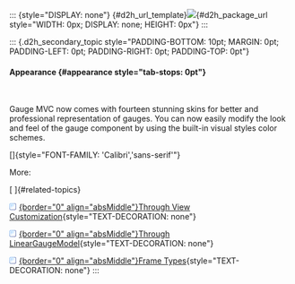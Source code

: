 ::: {style="DISPLAY: none"}
[](ms-xhelp:///?Id=d2h_url_template){#d2h_url_template}![](!package_url!){#d2h_package_url style="WIDTH: 0px; DISPLAY: none; HEIGHT: 0px"}
:::

::: {.d2h_secondary_topic style="PADDING-BOTTOM: 10pt; MARGIN: 0pt; PADDING-LEFT: 0pt; PADDING-RIGHT: 0pt; PADDING-TOP: 0pt"}
#### Appearance {#appearance style="tab-stops: 0pt"}

 

Gauge MVC now comes with fourteen stunning skins for better and professional representation of gauges. You can now easily modify the look and feel of the gauge component by using the built-in visual styles color schemes.

[]{style="FONT-FAMILY: 'Calibri','sans-serif'"} 

More:

[ ]{#related-topics}

[![](button.gif){border="0" align="absMiddle"}Through View Customization](ms-xhelp:///?Id=4a287730-1268-4a1e-a86a-07633884b50b){style="TEXT-DECORATION: none"}

[![](button.gif){border="0" align="absMiddle"}Through LinearGaugeModel](ms-xhelp:///?Id=714f717d-6def-4a64-a497-3afde731e762){style="TEXT-DECORATION: none"}

[![](button.gif){border="0" align="absMiddle"}Frame Types](ms-xhelp:///?Id=f35da1ad-20b6-47c4-865c-bc2e8e1fd9d8){style="TEXT-DECORATION: none"}
:::
